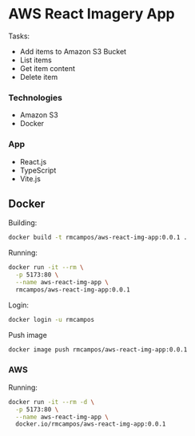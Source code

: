 # AWS React Imagery App

Tasks:
- Add items to Amazon S3 Bucket
- List items
- Get item content
- Delete item

### Technologies

- Amazon S3
- Docker

### App

- React.js
- TypeScript
- Vite.js

## Docker

Building:

```sh
docker build -t rmcampos/aws-react-img-app:0.0.1 .
```

Running:

```sh
docker run -it --rm \
  -p 5173:80 \
  --name aws-react-img-app \
  rmcampos/aws-react-img-app:0.0.1
```

Login:

```sh
docker login -u rmcampos
```

Push image
```sh
docker image push rmcampos/aws-react-img-app:0.0.1
```

### AWS

Running:

```sh
docker run -it --rm -d \
  -p 5173:80 \
  --name aws-react-img-app \
  docker.io/rmcampos/aws-react-img-app:0.0.1
```
